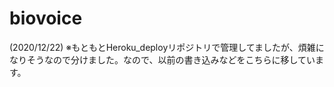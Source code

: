 # biovoice

(2020/12/22)
※もともとHeroku_deployリポジトリで管理してましたが、煩雑になりそうなので分けました。なので、以前の書き込みなどをこちらに移しています。
